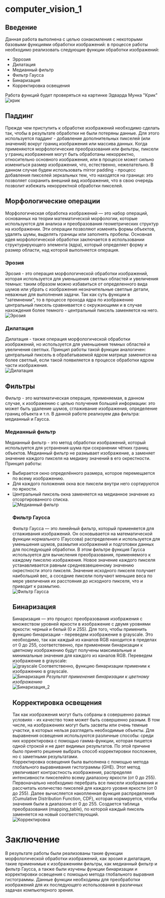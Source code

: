 # computer_vision_1
## Введение
  Данная работа выполнена с целью ознакомления с некоторыми базовыми функциями обработки изображений: в процессе работы необходимо реализовать следующие функции обработки изображений:  
- Эррозия
- Дилатация
- Медианный фильтр
- Фильтр Гаусса
- Бинаризация
- Корректировка освещения

Работа функций будет проверяться на картинке Эдварда Мунка "Крик"  
![крик](https://github.com/LugenderGeist/computer_vision_1/blob/main/scream.jpg)
  ## Паддинг
  Прежде чем приступить к обработке изображений необходимо сделать так, чтобы в результате обработки не были потеряны данные. Для этого используется паддинг - добавление дополнительных пикселей (или значений) вокруг границ изображения или массива данных. Когда применяются морфологические преобразования или фильтры, пиксели у границ изображения могут быть обработаны некорректно, относительно основного изображения, или в процессе может сильно измениться размер изображения, что, естественно, нежелательно. В данном случае будем использовать mirror padding - процесс добавления пикселей зеркальных тем, что находятся на границе: это позволяет сохранить внешний вид изображения, что в свою очередь позволит избежать некорректной обработки пикселей.
  ## Морфологические операции
  Морфологическая обработка изображений — это набор операций, основанных на теории математической морфологии, которые используются для анализа и преобразования геометрических структур на изображении. Эти операции позволяют изменять формы объектов, удалять шумы, выделять границы или заполнять пробелы. Основная идея морфологической обработки заключается в использовании структурирующего элемента (ядра), который определяет форму и размер области, над которой выполняется операция.
  ### Эрозия
  Эрозия - это операция морфологической обработки изображений, которая используется для уменьшения светлых областей и увеличения темных: таким образом можно избавиться от определенного вида шумов или убрать с изображения незначительные светлые детали, неважные для выполнения задачи. Так как суть функции в "затемнении", то в процессе прохода ядра по изображению центральный пиксель сравнивается с окружающими и в случае нахождения более темного - центральный пиксель заменяется на него.  
![Эрозия](https://github.com/LugenderGeist/computer_vision_1/blob/main/erosion.PNG)
  ### Дилатация
  Дилатация - также операция морфологической обработки изображений, но используется для уменьшения темных областей и увеличения светлых. Принцип работы такой функции аналогичен: центральный пиксель в обрабатываемой ядром матрице заменится на более светлый, если такой появиляется в процессе обработки ядром части изображения.  
![Дилатация](https://github.com/LugenderGeist/computer_vision_1/blob/main/dilation.PNG)
  ## Фильтры
  Фильтр - это математическая операция, применяемая, в данном случае, к изображению с целью получения большей информации: это может быть удаление шумов, сглаживание изображения, определение границ объекта и т.п. В данной работе реализуем два фильтра: медианный и Гаусса.  
  ### Медианный фильтр
  Медианный фильтр - это метод обработки изображений, который используется для устранения шума при сохранении чётких границ объектов. Медианный фильтр не размывает изображение, а заменяет значение каждого пикселя на медиану значений в его окрестности.  
  Принцип работы:  
- Выбирается окно определённого размера, которое перемещается по всему изображению.
- Для каждого положения окна все пиксели внутри него сортируются по яркости.
- Центральный пиксель окна заменяется на медианное значение из отсортированного списка.  
![Медианный фильтр](https://github.com/LugenderGeist/computer_vision_1/blob/main/median.PNG)
  ### Фильтр Гаусса
  Фильтр Гаусса — это линейный фильтр, который применяется для сглаживания изображений. Он основывается на математической функции нормального (Гауссова) распределения и используется для уменьшения шумов, размытия изображений и подготовки данных для последующей обработки. В этом фильтре функция Гаусса используется для вычисления преобразования, применяемого к каждому пикселю изображения. Новое значение каждого пикселя устанавливается равным средневзвешенному значению окрестности этого пикселя. Значение исходного пикселя получает наибольший вес, а соседние пиксели получают меньшие веса по мере увеличения их расстояния до исходного пикселя, что и приводит к размытию.  
![Фильтр Гаусса](https://github.com/LugenderGeist/computer_vision_1/blob/main/gaussian.PNG)
  ## Бинаризация
  Бинаризация — это процесс преобразования изображения с множеством уровней яркости в изображение с двумя уровнями яркости: черный и белый (0 и 255). Для того, чтобы применить функцию бинаризации - переведем изображение в grayscale.  Это необходимо, так как каждый из каналов RGB находится в пределах от 0 до 255, соответственно, при применении бинаризации к цветному изображению будут получены максимальные и минимальные значения для каждого из каналов RGB. Переведем изображение в grayscale:  
![grayscale](https://github.com/LugenderGeist/computer_vision_1/blob/main/grayscale.PNG)
  Соответственно, функцию бинаризации применим к изображению в grayscale.  
![Бинаризация](https://github.com/LugenderGeist/computer_vision_1/blob/main/binarisation.PNG)
  *Результат применения бинаризации к цветному изображению*  
![Бинаризация_2](https://github.com/LugenderGeist/computer_vision_1/blob/main/binarisation_2.PNG)
  ## Корректировка освещения
  Так как изображения могут быть собраны в совершенно разных условиях - их качество тоже может быть совершенно разным. В том числе, на изображениях могут быть засветы или очень темные участки, в которых нельзя разглядеть необходимые объекты. Для выравнения освещения используются различные способы: среди них корректировка с помощью гамма-функции, которая пишется одной строкой и не дает видимых результатов. По этой причине было принято решение выбрать способ корректировки посложнее, но с заметными результатами.  
  Корректировка освещения была выполнена с помощью метода глобального выравнивания гистограммы (GHE). Этот метод увеличивает контрастность изображения, распределяя интенсивности пикселейпо всему диапазону яркости (от 0 до 255).  
  Первоначально необходимо перебрать все пиксели изображения и рассчитать количество пикселей для каждого уровня яркости (от 0 до 255). Далее вычисляется накопленная функция распределения (Cumulative Distribution Function, CDF), которая нормируется, чтобы значения были в диапазоне от 0 до 255. Создается таблица преобразования (mapping_table), по которой каждый пиксель заменяется на новый соответствующий.  
![Корректировка](https://github.com/LugenderGeist/computer_vision_1/blob/main/corrected.PNG)
# Заключение
В результате работы были реализованы такие функции морфологической обработки изображений, как эрозия и дилатация, такие применимые к изображениям фильтры, как медианный фильтр и фильтр Гаусса, а также были изучены функции бинаризации и корректировки освещения с помощью метода глобального выравния гистограммы. Данные функции необходимы для преобработки изображений для их последующего использования в различных задачах компьютерного зрения.
